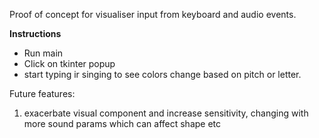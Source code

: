 Proof of concept for visualiser input from keyboard and audio events.

**Instructions**
- Run main
- Click on tkinter popup
- start typing ir singing to see colors change based on pitch or letter.

Future features:

1. exacerbate visual component and increase sensitivity, changing with more sound params which can affect shape etc

